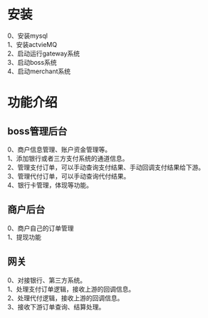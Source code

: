 
# 安装</br>
0、安装mysql</br>
1、安装actvieMQ</br>
2、启动运行gateway系统</br>
3、启动boss系统</br>
4、启动merchant系统</br>

# 功能介绍
## boss管理后台</br>
0、商户信息管理、账户资金管理等。</br>
1、添加银行或者三方支付系统的通道信息。</br>
2、管理支付订单，可以手动查询支付结果、手动回调支付结果给下游。</br>
3、管理代付订单，可以手动查询代付结果。</br>
4、银行卡管理，体现等功能。</br>

## 商户后台</br>
0、商户自己的订单管理</br>
1、提现功能</br>

## 网关</br>
0、对接银行、第三方系统。</br>
1、处理支付订单逻辑，接收上游的回调信息。</br>
2、处理代付逻辑，接收上游的回调信息。</br>
3、接收下游订单查询、结算处理。</br>

